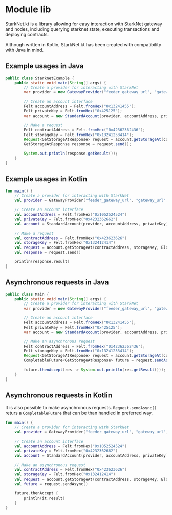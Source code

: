 # Module lib

StarkNet.kt is a library allowing for easy interaction with StarkNet gateway and nodes, including
querying starknet state, executing transactions and deploying contracts.

Although written in Kotlin, StarkNet.kt has been created with compatibility with Java in mind.

## Example usages in Java

```java
public class StarknetExample {
    public static void main(String[] args) {
        // Create a provider for interacting with StarkNet
        var provider = new GatewayProvider("feeder_gateway_url", "gateway_url", StarknetChainId.TESTNET);

        // Create an account interface
        Felt accountAddress = Felt.fromHex("0x13241455");
        Felt privateKey = Felt.fromHex("0x425125");
        var account = new StandardAccount(provider, accountAddress, privateKey);

        // Make a request
        Felt contractAddress = Felt.fromHex("0x42362362436");
        Felt storageKey = Felt.fromHex("0x13241253414");
        Request<GetStorageAtResponse> request = account.getStorageAt(contractAddress, storageKey, BlockTag.LATEST);
        GetStorageAtResponse response = request.send();

        System.out.println(response.getResult());
    }
}
```

## Example usages in Kotlin

```kotlin
fun main() {
    // Create a provider for interacting with StarkNet
    val provider = GatewayProvider("feeder_gateway_url", "gateway_url", StarknetChainId.TESTNET)

    // Create an account interface
    val accountAddress = Felt.fromHex("0x1052524524")
    val privateKey = Felt.fromHex("0x4232362662")
    val account = StandardAccount(provider, accountAddress, privateKey)

    // Make a request
    val contractAddress = Felt.fromHex("0x423623626")
    val storageKey = Felt.fromHex("0x132412414")
    val request = account.getStorageAt(contractAddress, storageKey, BlockTag.LATEST)
    val response = request.send()

    println(response.result)
}
```

## Asynchronous requests in Java

```java
public class Main {
    public static void main(String[] args) {
        // Create a provider for interacting with StarkNet
        var provider = new GatewayProvider("feeder_gateway_url", "gateway_url", StarknetChainId.TESTNET);

        // Create an account interface
        Felt accountAddress = Felt.fromHex("0x13241455");
        Felt privateKey = Felt.fromHex("0x425125");
        var account = new StandardAccount(provider, accountAddress, privateKey);

        // Make an asynchronous request
        Felt contractAddress = Felt.fromHex("0x42362362436");
        Felt storageKey = Felt.fromHex("0x13241253414");
        Request<GetStorageAtResponse> request = account.getStorageAt(contractAddress, storageKey, BlockTag.LATEST);
        CompletableFuture<GetStorageAtResponse> future = request.sendAsync();

        future.thenAccept(res -> System.out.println(res.getResult()));
    }
}
```

## Asynchronous requests in Kotlin

It is also possible to make asynchronous requests. `Request.sendAsync()` returs a `CompletableFuture`
that can be than handled in preferred way.

```kotlin
fun main() {
    // Create a provider for interacting with StarkNet
    val provider = GatewayProvider("feeder_gateway_url", "gateway_url", StarknetChainId.TESTNET)

    // Create an account interface
    val accountAddress = Felt.fromHex("0x1052524524")
    val privateKey = Felt.fromHex("0x4232362662")
    val account = StandardAccount(provider, accountAddress, privateKey)

    // Make an asynchronous request
    val contractAddress = Felt.fromHex("0x423623626")
    val storageKey = Felt.fromHex("0x132412414")
    val request = account.getStorageAt(contractAddress, storageKey, BlockTag.LATEST)
    val future = request.sendAsync()

    future.thenAccept {
        println(it.result)
    }
}
```

